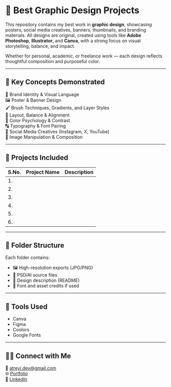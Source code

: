 # 🎨 Best Graphic Design Projects

This repository contains my best work in **graphic design**, showcasing posters, social media creatives, banners, thumbnails, and branding materials. All designs are original, created using tools like **Adobe Photoshop**, **Illustrator**, and **Canva**, with a strong focus on visual storytelling, balance, and impact.

Whether for personal, academic, or freelance work — each design reflects thoughtful composition and purposeful color.

---

## 🧠 Key Concepts Demonstrated

🎯 Brand Identity & Visual Language  
🖼️ Poster & Banner Design  
🖌️ Brush Techniques, Gradients, and Layer Styles  
📐 Layout, Balance & Alignment  
🌈 Color Psychology & Contrast  
🔠 Typography & Font Pairing  
📱 Social Media Creatives (Instagram, X, YouTube)  
📸 Image Manipulation & Composition  

---

## 📂 Projects Included

| S.No. | Project Name | Description |
|----|--------------|-------------|
| 1. |    |    |
| 2. |    |    |
| 3. |    |    |
| 4. |    |    |
| 5. |    |    |
| 6. |    |    |

---

## 📁 Folder Structure


Each folder contains:
- 🖼️ High-resolution exports (JPG/PNG)  
- 📁 PSD/AI source files  
- 📝 Design description (README)  
- 🧾 Font and asset credits if used  

---

## 🧰 Tools Used
 
- Canva  
- Figma  
- Coolors
- Google Fonts  

---

## 🙋‍♀️ Connect with Me

📧 [atreyi.dev@gmail.com](mailto:atreyi.dev@gmail.com)  
🌐 [Portfolio](https://atreyibiswas.dev)  
🔗 [LinkedIn](https://linkedin.com/in/atreyibiswas)



